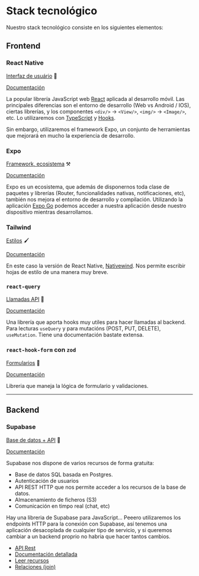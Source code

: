 # Stack tecnológico

Nuestro stack tecnológico consiste en los siguientes elementos:

## Frontend

### React Native

<u>Interfaz de usuário</u> 📱

[Documentación](https://reactnative.dev/)

La popular librería JavaScript web [React](https://react.dev/) aplicada al desarrollo móvil. Las principales diferencias son el entorno de desarrollo (Web vs Android / IOS), ciertas librerías, y los componentes `<div/>` -> `<View/>`, `<img/>` -> `<Image/>`, etc. Lo utilizaremos con [TypeScript](https://www.typescriptlang.org/) y [Hooks](https://react.dev/reference/react/hooks).

Sin embargo, utilizaremos el framework Expo, un conjunto de herramientas que mejorará en mucho la experiencia de desarrollo.

### Expo

<u>Framework, ecosistema</u> ⚒️

[Documentación](https://docs.expo.dev/versions/latest/)

Expo es un ecosistema, que además de disponernos toda clase de paquetes y librerías (Router, funcionalidades nativas, notificaciones, etc), también nos mejora el entorno de desarrollo y compilación. Utilizando la aplicación [Expo Go](https://expo.dev/go) podemos acceder a nuestra aplicación desde nuestro dispositivo mientras desarrollamos.

### Tailwind

<u>Estilos</u> 🖌️

[Documentación](https://tailwindcss.com/)

En este caso la versión de React Native, [Nativewind](https://www.nativewind.dev/). Nos permite escribir hojas de estilo de una manera muy breve.

### `react-query`

<u>Llamadas API</u> 🔌

[Documentación](https://tanstack.com/query/latest/docs/framework/react/guides/queries)

Una librería que aporta hooks muy utiles para hacer llamadas al backend. Para lecturas `useQuery` y para mutacións (POST, PUT, DELETE), `useMutation`. Tiene una documentación bastate extensa.

### `react-hook-form` con `zod`

<u>Formularios</u> 📄

[Documentación](https://www.react-hook-form.com/)

Libreria que maneja la lógica de formulario y validaciones.

---

## Backend

### Supabase

<u>Base de datos + API</u> 🔌

[Documentación](https://supabase.com/docs)

Supabase nos dispone de varios recursos de forma gratuita:

- Base de datos SQL basada en Postgres.
- Autenticación de usuarios
- API REST HTTP que nos permite acceder a los recursos de la base de datos.
- Almacenamiento de ficheros (S3)
- Comunicación en timpo real (chat, etc)

Hay una libreria de Supabase para JavaScript... Peeero utilizaremos los endpoints HTTP para la conexión con Supabase, así tenemos una aplicación desacoplada de cualquier tipo de servicio, y si queremos cambiar a un backend proprio no habria que hacer tantos cambios.

- [API Rest](https://supabase.com/docs/guides/api/quickstart?queryGroups=language&language=js)
- [Documentación detallada](https://postgrest.org/en/v12/references/api.html)
- [Leer recursos](https://postgrest.org/en/v12/references/api/tables_views.html)
- [Relaciones (join)](https://postgrest.org/en/v12/references/api/resource_embedding.html)
